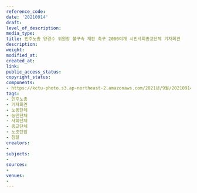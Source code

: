 ```yaml
---
reference_code: 
date: '20210914'
draft: 
level_of_description: 
media_type: 
title: 민주노총 양경수 위원장 불구속 재판 촉구 2000여개 시민사회종교단체 기자회견
description: 
weight: 
modified_at: 
created_at: 
link: 
public_access_status: 
copyright_status: 
components:
- https://kctu-photo.s3.ap-northeast-2.amazonaws.com/2021년/9월/20210914-민주노총+양경수+위원장+불구속+재판+촉구+2000여개+시민사회종교단체+기자회견_민주노총_기자회견_노동단체_농민단체_사회단체_종교단체_노조탄압_침탈/_1D24828.jpg
tags:
- 민주노총
- 기자회견
- 노동단체
- 농민단체
- 사회단체
- 종교단체
- 노조탄압
- 침탈
creators:
- 
subjects:
- 
sources:
- 
venues:
- 
---
```

